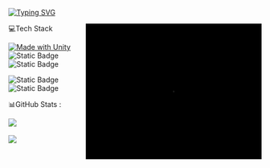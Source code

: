 [![Typing SVG](https://readme-typing-svg.herokuapp.com?font=Fira+Code&pause=1000&random=false&width=435&lines=Hello!++I'm+Minh+Quan+%E2%99%A1)](https://git.io/typing-svg) 
<p target="_blank">
  <img align="right" top="100" height="270" width=350" alt="GIF" src="https://github.com/phammquan/Image/blob/main/Unity-LogotypeIcon_Short_v6_0.gif">
</p>

💻Tech Stack

[![Made with Unity](https://img.shields.io/badge/Made%20with-Unity-57b9d3.svg?style=for-the-badge&logo=unity)](https://unity3d.com)
![Static Badge](https://img.shields.io/badge/C%23-purple?style=for-the-badge&logo=csharp&logoSize=auto)
![Static Badge](https://img.shields.io/badge/Firebase-blue?style=for-the-badge&logo=firebase&logoSize=auto)

![Static Badge](https://img.shields.io/badge/Java-blue?style=for-the-badge&logo=java&logoSize=auto)
![Static Badge](https://img.shields.io/badge/C%2FC%2B%2B-blue?style=for-the-badge&logo=C%2B%2B&logoSize=auto)




📊GitHub Stats :
  
![](https://github-readme-stats.vercel.app/api/top-langs/?username=phammquan&theme=blueberry&hide_border=true&include_all_commits=true&count_private=false&layout=compact)

[![](https://visitcount.itsvg.in/api?id=phammquan&icon=0&color=0)](https://visitcount.itsvg.in)


